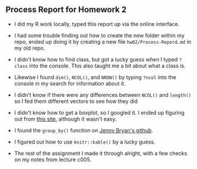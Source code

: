 ## Process Report for Homework 2

* I did my R work locally, typed this report up via the online interface. 

* I had some trouble finding out how to create the new folder within my repo, ended up doing it by creating a new file `hw02/Process-Repord.md` in my old repo.

* I didn't know how to find class, but got a lucky guess when I typed `?class` into the console. This also taught me a bit about what a class is.

* Likewise I found `dim()`, `NCOL()`, and `NROW()` by typing `?ncol` into the console in my search for information about it.

* I didn't know if there were any differences between `NCOL()` and `length()` so I fed them different vectors to see how they did

* I didn't know how to get a boxplot, so I googled it. I ended up figuring out from [this site](https://plot.ly/ggplot2/box-plots/#basic-boxplot), although it wasn't easy.

* I found the `group_by()` function on [Jenny Bryan's github](https://github.com/jennybc/gapminder).

* I figured out how to use `knitr::kable()` by a lucky guess.

* The rest of the assignment I made it through alright, with a few checks on my notes from lecture c005. 
